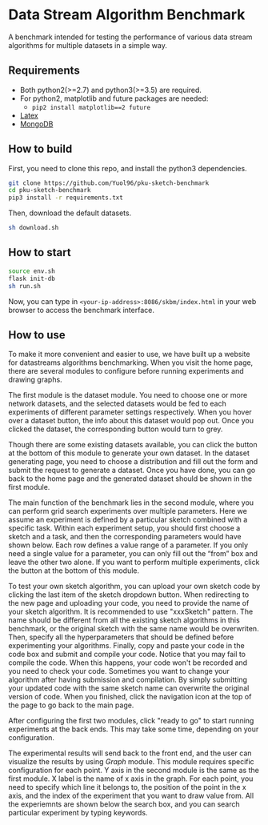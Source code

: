 # Data Stream Algorithm Benchmark
A benchmark intended for testing the performance of various data stream algorithms for multiple datasets in a simple way.

## Requirements

- Both python2(>=2.7) and python3(>=3.5) are required.
- For python2, matplotlib and future packages are needed:
	- `pip2 install matplotlib==2 future`
- [Latex](https://www.latex-project.org/get/) 
- [MongoDB](https://www.mongodb.com/download-center/community) 

## How to build

First, you need to clone this repo, and install the python3 dependencies.
```bash
git clone https://github.com/Yuol96/pku-sketch-benchmark
cd pku-sketch-benchmark
pip3 install -r requirements.txt
```
Then, download the default datasets.
```bash
sh download.sh
```

## How to start

```bash
source env.sh
flask init-db
sh run.sh
```

Now, you can type in `<your-ip-address>:8086/skbm/index.html` in your web browser to access the benchmark interface.

## How to use

To make it more convenient and easier to use, we have built up a website for datastreams algorithms benchmarking. When you visit the home page, there are several modules to configure before running experiments and drawing graphs.

The first module is the dataset module. You need to choose one or more network datasets, and the selected datasets would be fed to each experiments of different parameter settings respectively. When you hover over a dataset button, the info about this dataset would pop out. Once you clicked the dataset, the corresponding button would turn to grey.

Though there are some existing datasets available, you can click the button at the bottom of this module to generate your own dataset. In the dataset generating page, you need to choose a distribution and fill out the form and submit the request to generate a dataset. Once you have done, you can go back to the home page and the generated dataset should be shown in the first module. 

The main function of the benchmark lies in the second module, where you can perform grid search experiments over multiple parameters. Here we assume an experiment is defined by a particular sketch combined with a specific task. Within each experiment setup, you should first choose a sketch and a task, and then the corresponding parameters would have shown below. Each row defines a value range of a parameter. If you only need a single value for a parameter, you can only fill out the “from” box and leave the other two alone. If you want to perform multiple experiments, click the button at the bottom of this module. 

To test your own sketch algorithm, you can upload your own sketch code by clicking the last item of the sketch dropdown button. When redirecting to the new page and uploading your code, you need to provide the name of your sketch algorithm. It is recommended to use "xxxSketch" pattern. The name should be different from all the existing sketch algorithms in this benchmark, or the original sketch with the same name would be overwriten. Then, specify all the hyperparameters that should be defined before experimenting your algorithms. Finally, copy and paste your code in the code box and submit and compile your code. Notice that you may fail to compile the code. When this happens, your code won't be recorded and you need to check your code. Sometimes you want to change your algorithm after having submission and compilation. By simply submitting your updated code with the same sketch name can overwrite the original version of code. When you finished, click the navigation icon at the top of the page to go back to the main page.

After configuring the first two modules, click "ready to go" to start running experiments at the back ends. This may take some time, depending on your configuration. 

The experimental results will send back to the front end, and the user can visualize the results by using *Graph* module. This module requires specific configuration for each point. Y axis in the second module is the same as the first module. X label is the name of x axis in the graph. For each point, you need to specify which line it belongs to, the position of the point in the x axis, and the index of the experiment that you want to draw value from. All the experiemnts are shown below the search box, and you can search particular experiment by typing keywords. 






